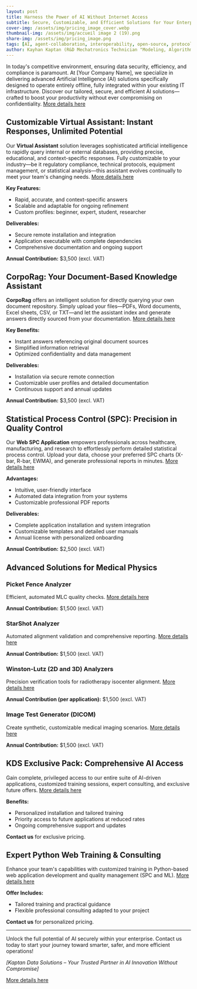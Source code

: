 ```yaml
---
layout: post
title: Harness the Power of AI Without Internet Access
subtitle: Secure, Customizable, and Efficient Solutions for Your Enterprise
cover-img: /assets/img/pricing_image_cover.webp
thumbnail-img: /assets/img/accueil image 2 (19).png
share-img: /assets/img/pricing_image.png
tags: [AI, agent-collaboration, interoperability, open-source, protocol, A2A, technology]
author: Kayhan Kaptan (R&D Mechatronics Technician "Modeling, Algorithms, Validation" TEAM - Expert in Medical Physics Quality Control - Expert in AI and Digital Transformation)
---
```


In today's competitive environment, ensuring data security, efficiency, and compliance is paramount. At [Your Company Name], we specialize in delivering advanced Artificial Intelligence (AI) solutions specifically designed to operate entirely offline, fully integrated within your existing IT infrastructure. Discover our tailored, secure, and efficient AI solutions—crafted to boost your productivity without ever compromising on confidentiality. [More details here](https://kaptandatasolutions.github.io/pricing/)

## Customizable Virtual Assistant: Instant Responses, Unlimited Potential

Our **Virtual Assistant** solution leverages sophisticated artificial intelligence to rapidly query internal or external databases, providing precise, educational, and context-specific responses. Fully customizable to your industry—be it regulatory compliance, technical protocols, equipment management, or statistical analysis—this assistant evolves continually to meet your team's changing needs. [More details here](https://kaptandatasolutions.github.io/pricing/)

**Key Features:**

- Rapid, accurate, and context-specific answers
- Scalable and adaptable for ongoing refinement
- Custom profiles: beginner, expert, student, researcher

**Deliverables:**

- Secure remote installation and integration
- Application executable with complete dependencies
- Comprehensive documentation and ongoing support

**Annual Contribution:** $3,500 (excl. VAT)

## CorpoRag: Your Document-Based Knowledge Assistant

**CorpoRag** offers an intelligent solution for directly querying your own document repository. Simply upload your files—PDFs, Word documents, Excel sheets, CSV, or TXT—and let the assistant index and generate answers directly sourced from your documentation. [More details here](https://kaptandatasolutions.github.io/pricing/)

**Key Benefits:**

- Instant answers referencing original document sources
- Simplified information retrieval
- Optimized confidentiality and data management

**Deliverables:**

- Installation via secure remote connection
- Customizable user profiles and detailed documentation
- Continuous support and annual updates

**Annual Contribution:** $3,500 (excl. VAT)

## Statistical Process Control (SPC): Precision in Quality Control

Our **Web SPC Application** empowers professionals across healthcare, manufacturing, and research to effortlessly perform detailed statistical process control. Upload your data, choose your preferred SPC charts (X-bar, R-bar, EWMA), and generate professional reports in minutes. [More details here](https://kaptandatasolutions.github.io/pricing/)

**Advantages:**

- Intuitive, user-friendly interface
- Automated data integration from your systems
- Customizable professional PDF reports

**Deliverables:**

- Complete application installation and system integration
- Customizable templates and detailed user manuals
- Annual license with personalized onboarding

**Annual Contribution:** $2,500 (excl. VAT)

## Advanced Solutions for Medical Physics

### Picket Fence Analyzer

Efficient, automated MLC quality checks. [More details here](https://kaptandatasolutions.github.io/pricing/)

**Annual Contribution:** $1,500 (excl. VAT)

### StarShot Analyzer

Automated alignment validation and comprehensive reporting. [More details here](https://kaptandatasolutions.github.io/pricing/)

**Annual Contribution:** $1,500 (excl. VAT)

### Winston-Lutz (2D and 3D) Analyzers

Precision verification tools for radiotherapy isocenter alignment. [More details here](https://kaptandatasolutions.github.io/pricing/)

**Annual Contribution (per application):** $1,500 (excl. VAT)

### Image Test Generator (DICOM)

Create synthetic, customizable medical imaging scenarios. [More details here](https://kaptandatasolutions.github.io/pricing/)

**Annual Contribution:** $1,500 (excl. VAT)

## KDS Exclusive Pack: Comprehensive AI Access

Gain complete, privileged access to our entire suite of AI-driven applications, customized training sessions, expert consulting, and exclusive future offers. [More details here](https://kaptandatasolutions.github.io/pricing/)

**Benefits:**

- Personalized installation and tailored training
- Priority access to future applications at reduced rates
- Ongoing comprehensive support and updates

**Contact us** for exclusive pricing.

## Expert Python Web Training & Consulting

Enhance your team's capabilities with customized training in Python-based web application development and quality management (SPC and ML). [More details here](https://kaptandatasolutions.github.io/pricing/)

**Offer Includes:**

- Tailored training and practical guidance
- Flexible professional consulting adapted to your project

**Contact us** for personalized pricing.

---

Unlock the full potential of AI securely within your enterprise. Contact us today to start your journey toward smarter, safer, and more efficient operations!

*[Kaptan Data Solutions – Your Trusted Partner in AI Innovation Without Compromise]*

[More details here](https://kaptandatasolutions.github.io/pricing/)

